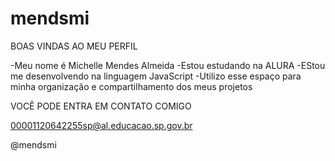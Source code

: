 # mendsmi
BOAS VINDAS AO MEU PERFIL

-Meu nome é Michelle Mendes Almeida
-Estou estudando na ALURA
-EStou me desenvolvendo na linguagem JavaScript
-Utilizo esse espaço para minha organização e compartilhamento dos meus projetos

VOCÊ PODE ENTRA EM CONTATO COMIGO

00001120642255sp@al.educacao.sp.gov.br

@mendsmi
